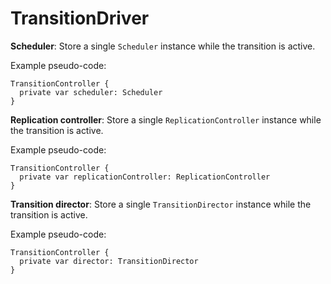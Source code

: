# TransitionDriver

**Scheduler**: Store a single `Scheduler` instance while the transition is active.

Example pseudo-code:

    TransitionController {
      private var scheduler: Scheduler
    }

**Replication controller**: Store a single `ReplicationController` instance while the transition is active.

Example pseudo-code:

    TransitionController {
      private var replicationController: ReplicationController
    }

**Transition director**: Store a single `TransitionDirector` instance while the transition is active.

Example pseudo-code:

    TransitionController {
      private var director: TransitionDirector
    }


